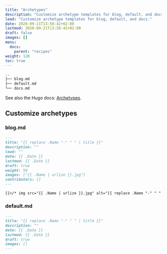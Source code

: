 ```yaml
---
title: "Archetypes"
description: "Customize archetype templates for blog, default, and docs."
lead: "Customize archetype templates for blog, default, and docs."
date: 2020-09-21T13:58:42+02:00
lastmod: 2020-09-21T13:58:42+02:00
draft: false
images: []
menu:
  docs:
    parent: "recipes"
weight: 120
toc: true
---
```


```bash
..
├── blog.md
├── default.md
└── docs.md
```

See also the Hugo docs: [Archetypes](https://gohugo.io/content-management/archetypes/).

## Customize archetypes

### blog.md

```md
---
title: "{{ replace .Name "-" " " | title }}"
description: ""
lead: ""
date: {{ .Date }}
lastmod: {{ .Date }}
draft: true
weight: 50
images: ["{{ .Name | urlize }}.jpg"]
contributors: []
---

{{</* img src="{{ .Name | urlize }}.jpg" alt="{{ replace .Name "-" " " | title }}" caption="{{ replace .Name "-" " " | title }}" class="wide" */>}}
```

### default.md

```md
---
title: "{{ replace .Name "-" " " | title }}"
description: ""
date: {{ .Date }}
lastmod: {{ .Date }}
draft: true
images: []
---
```
